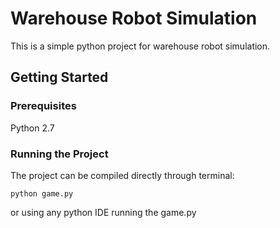 # Warehouse Robot Simulation

This is a simple python project for warehouse robot simulation.

## Getting Started

### Prerequisites
Python 2.7

### Running the Project
The project can be compiled directly through terminal:
```
python game.py
```
or using any python IDE running the game.py
